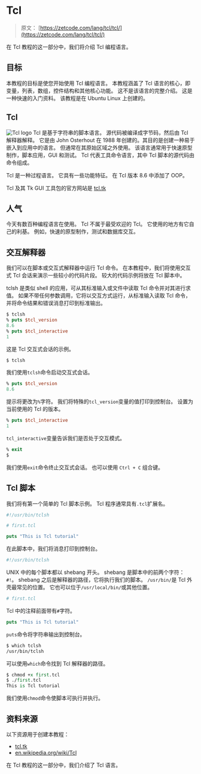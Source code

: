 # Tcl

> 原文： [https://zetcode.com/lang/tcl/tcl/](https://zetcode.com/lang/tcl/tcl/)

在 Tcl 教程的这一部分中，我们将介绍 Tcl 编程语言。

## 目标

本教程的目标是使您开始使用 Tcl 编程语言。 本教程涵盖了 Tcl 语言的核心，即变量，列表，数组，控件结构和其他核心功能。 这不是该语言的完整介绍。 这是一种快速的入门资料。 该教程是在 Ubuntu Linux 上创建的。

## Tcl

![Tcl logo](img/200c3bd9ac24d25b6072fba61ecafe59.jpg) Tcl 是基于字符串的脚本语言。 源代码被编译成字节码，然后由 Tcl 解释器解释。 它是由 John Osterhout 在 1988 年创建的。其目的是创建一种易于嵌入到应用中的语言。 但通常在其原始区域之外使用。 该语言通常用于快速原型制作，脚本应用，GUI 和测试。 Tcl 代表工具命令语言，其中 Tcl 脚本的源代码由命令组成。

Tcl 是一种过程语言。 它具有一些功能特征。 在 Tcl 版本 8.6 中添加了 OOP。

Tcl 及其 Tk GUI 工具包的官方网站是 [tcl.tk](http://tcl.tk/)

## 人气

今天有数百种编程语言在使用。 Tcl 不属于最受欢迎的 Tcl。 它使用的地方有它自己的利基。 例如，快速的原型制作，测试和数据库交互。

## 交互解释器

我们可以在脚本或交互式解释器中运行 Tcl 命令。 在本教程中，我们将使用交互式 Tcl 会话来演示一些较小的代码片段。 较大的代码示例将放在 Tcl 脚本中。

tclsh 是类似 shell 的应用，可从其标准输入或文件中读取 Tcl 命令并对其进行求值。 如果不带任何参数调用，它将以交互方式运行，从标准输入读取 Tcl 命令，并将命令结果和错误消息打印到标准输出。

```tcl
$ tclsh
% puts $tcl_version
8.6
% puts $tcl_interactive
1

```

这是 Tcl 交互式会话的示例。

```tcl
$ tclsh

```

我们使用`tclsh`命令启动交互式会话。

```tcl
% puts $tcl_version
8.6

```

提示将更改为`%`字符。 我们将特殊的`tcl_version`变量的值打印到控制台。 设置为当前使用的 Tcl 的版本。

```tcl
% puts $tcl_interactive
1

```

`tcl_interactive`变量告诉我们是否处于交互模式。

```tcl
% exit
$

```

我们使用`exit`命令终止交互式会话。 也可以使用 `Ctrl + C` 组合键。

## Tcl 脚本

我们将有第一个简单的 Tcl 脚本示例。 Tcl 程序通常具有`.tcl`扩展名。

```tcl
#!/usr/bin/tclsh

# first.tcl

puts "This is Tcl tutorial"

```

在此脚本中，我们将消息打印到控制台。

```tcl
#!/usr/bin/tclsh

```

UNIX 中的每个脚本都以 shebang 开头。 shebang 是脚本中的前两个字符：`#!`。 shebang 之后是解释器的路径，它将执行我们的脚本。 `/usr/bin/`是 Tcl 外壳最常见的位置。 它也可以位于`/usr/local/bin/`或其他位置。

```tcl
# first.tcl

```

Tcl 中的注释前面带有`#`字符。

```tcl
puts "This is Tcl tutorial"

```

`puts`命令将字符串输出到控制台。

```tcl
$ which tclsh
/usr/bin/tclsh

```

可以使用`which`命令找到 Tcl 解释器的路径。

```tcl
$ chmod +x first.tcl 
$ ./first.tcl 
This is Tcl tutorial

```

我们使用`chmod`命令使脚本可执行并执行。

## 资料来源

以下资源用于创建本教程：

*   [tcl.tk](http://www.tcl.tk/)
*   [en.wikipedia.org/wiki/Tcl](http://en.wikipedia.org/wiki/Tcl)

在 Tcl 教程的这一部分中，我们介绍了 Tcl 语言。